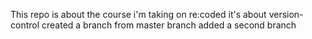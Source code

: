 This repo is about the course i'm taking on re:coded it's about version-control
created a branch from master branch
added a second branch 
